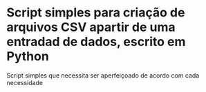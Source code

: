 # Script simples para criação de arquivos CSV apartir de uma entradad de dados, escrito em Python
Script simples que necessita ser aperfeiçoado de acordo com cada necessidade
